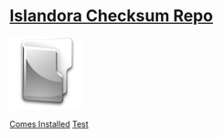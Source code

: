 # [Islandora Checksum Repo](https://github.com/Islandora/islandora_checksum)
![icon](folder.png)


[Comes Installed](https://github.com/Islandora/islandora_checksum)
[Test](./tests/checksum__ingest_creation.md)
